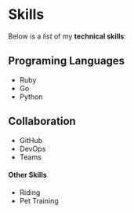 # Skills

Below is a _list_ of my **technical skills**:

## Programing Languages 
- Ruby
- Go
- Python

## Collaboration
- GitHub
- DevOps
- Teams

#### Other Skills
- Riding
- Pet Training

